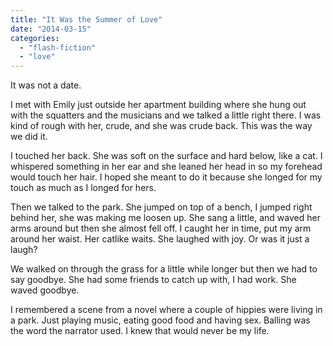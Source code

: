 ```yaml
---
title: "It Was the Summer of Love"
date: "2014-03-15"
categories: 
  - "flash-fiction"
  - "love"
---
```


It was not a date.

I met with Emily just outside her apartment building where she hung out with the squatters and the musicians and we talked a little right there. I was kind of rough with her, crude, and she was crude back. This was the way we did it.

I touched her back. She was soft on the surface and hard below, like a cat. I whispered something in her ear and she leaned her head in so my forehead would touch her hair. I hoped she meant to do it because she longed for my touch as much as I longed for hers.

Then we talked to the park. She jumped on top of a bench, I jumped right behind her, she was making me loosen up. She sang a little, and waved her arms around but then she almost fell off. I caught her in time, put my arm around her waist. Her catlike waits. She laughed with joy. Or was it just a laugh?

We walked on through the grass for a little while longer but then we had to say goodbye. She had some friends to catch up with, I had work. She waved goodbye.

I remembered a scene from a novel where a couple of hippies were living in a park. Just playing music, eating good food and having sex. Balling was the word the narrator used. I knew that would never be my life.
